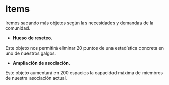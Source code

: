 # Items

Iremos sacando más objetos según las necesidades y demandas de la comunidad.

* **Hueso de reseteo.**

Este objeto nos permitirá eliminar 20 puntos de una estadística concreta en uno de nuestros galgos.

* **Ampliación de asociación.**

Este objeto aumentará en 200 espacios la capacidad máxima de miembros de nuestra asociación actual.

